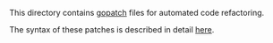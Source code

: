 This directory contains [gopatch](https://github.com/uber-go/gopatch) files for automated code refactoring.

The syntax of these patches is described in detail [here](https://github.com/uber-go/gopatch/blob/main/docs/PatchesInDepth.md).
